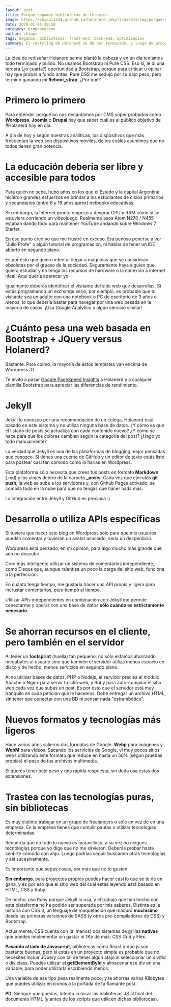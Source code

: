 ```yaml
---
layout: post
title: Porqué negamos bibliotecas de terceros
image: https://chiqui1234.github.io/holanerd-jekyll/assets/img/porque-negamos-bibliotecas-de-terceros/poster.jpg
date: 2020-01-05 20:50
category: programacion
author: chiqui
tags: negamos, bibliotecas, front-end, back-end, optimizacion
summary: El restyling de Holanerd se da por terminado, y luego de probar Bootstrap, Pure.CSS y también bibliotecas de Javascript y CMS muy buenos, nos damos por vencidos en la búsqueda y concluímos con el desarrollo. Así que, ¿que hay de nuevo, viejo?
---
```

<p>La idea de rediseñar Holanerd se me plantó la cabeza y en un día teníamos todo terminado y pulido. No usamos Bootstrap ni Pure CSS. Eso si, le di una tercera (¿o cuarta?) oportunidad a Bootstrap, porque para criticar u opinar hay que probar a fondo antes. Pure CSS me sedujo por su bajo peso, pero terminó ganando mi <strong>Reboot_strap</strong>. ¿Por qué?</p>
<h1>Primero lo primero</h1>
<p>Para entender porqué no nos decantamos por CMS súper probados como <strong>Wordpress</strong>, <strong>Joomla</strong> o <strong>Drupal</strong> hay que saber cuál es el público objetivo de #Holanerd hoy en día.</p>
<p>A día de hoy y según nuestras analíticas, los dispositivos que más frecuentan la web son dispositivos móviles, de los cuáles asumimos que no todos tienen gran potencia.</p>

<h1>La educación debería ser libre y accesible para todos</h1>
<p>Para quién no sepa, hubo años en los que el Estado y la capital Argentina hicieron grandes esfuerzos en brindar a los estudiantes de ciclos primarios y secundarios (entre 6 y 18 años aprox) netbooks educativas.</p>
<p>Sin embargo, la Internet pronto empezó a devorar CPU y RAM cómo si se estuviera corriendo un videojuego. Realmente esos Atom N270 / N455 estaban dando todo para mantener YouTube andando sobre Windows 7 Starter.</p>
<p>En ese punto creo yo que me frustré en exceso. Era penoso ponerse a ver "Julio Profe" o algún tutorial de programación, ni hablar de tener un IDE abierto en segundo plano.</p>
<p>Es por ésto que quiero intentar llegar a máquinas que se consideran obsoletas por el grueso de la sociedad. Seguramente haya alguien que quiera estudiar y no tenga los recursos de hardware o la conexión a internet ideal. Aquí quería aparecer yo.</p>
<p>Igualmente deberás identificar el visitante del sitio web que desarrollas. Si estás programando un exchange serio, por ejemplo, es probable que tu visitante sea un adulto con una notebook o PC de escritorio de 3 años o menos, lo que debería bastar para navegar por una web pesada en la mayoría de casos. ¡Usa Google Analytics o algún servicio similar!</p>

<h1>¿Cuánto pesa una web basada en Bootstrap + JQuery versus Holanerd?</h1>
<p>Bastante. Para colmo, la mayoría de estos templates van encima de Wordpress :O</p>
<p>Te invito a pasar <a href="https://developers.google.com/speed/pagespeed/insights/?hl=es">Google PageSpeed Insights</a> a Holanerd y a cualquier plantilla Bootstrap para apreciar las diferencias de rendimiento.</p>

<h1>Jekyll</h1>
<p>Jekyll lo conozco por una recomendación de un colega. Holanerd está basado en este sistema y no utiliza ninguna base de datos. ¿Y cómo es que el listado de posts se actualiza con cada contenido nuevo? ¿Y cómo se hace para que los colores cambien según la categoría del post? ¿Hago yo todo manualmente?</p>
<p>La verdad que Jekyll es una de las plataformas de blogging mejor pensadas que conozco. Si tienes una cuenta de GitHub y un editor de texto estás listo para postear casi tan cómodo como lo harías en Wordpress.</p>
<p>Esta plataforma sólo necesita que crees tus posts en formato <strong>Markdown</strong> (.md) y los alojes dentro de la carpeta <strong>_posts</strong>. Cada vez que ejecutás <strong>git push</strong>, la web se sube a los servidores y, con Github Pages activado, se compila todo en la nube para que no tengas que hacer nada más.</p>
<p>La integración entre Jekyll y GitHub es preciosa :)</p>

<h1>Desarrolla o utiliza APIs específicas</h1>
<p>Si tuviera que hacer este blog en Wordpress sólo para que mis usuarios puedan comentar y tuvieran un avatar asociado, sería un desperdicio.</p>
<p>Wordpress está pensado, en mi opinión, para algo mucho más grande que aún no descubrí.</p>
<p>Creo más inteligente utilizar un sistema de comentarios independiente, como Disqus que, aunque ralentiza un poco la carga del sitio web, funciona a la perfección.</p>
<p>En cuánto tenga tiempo, me gustaría hacer una API propia y ligera para incrustar comentarios, pero tiempo al tiempo.</p>
<p>Utilizar APIs independientes en combinación con Jekyll me permite conectarme y operar con una base de datos <strong>sólo cuándo es estrictamente necesario</strong>.</p>

<h1>Se ahorran recursos en el cliente, pero también en el servidor</h1>
<p>Al tener un <strong>footsprint</strong> (huella) tan pequeño, no sólo estamos ahorrando megabytes al usuario sino que también el servidor utiliza menos espacio en disco y de hecho, menos servicios en segundo plano.</p>
<p>Al no utilizar bases de datos, PHP o Nodejs, el servidor precisa el módulo Apache o Nginx para servir tu sitio web, y Ruby para auto-compilar el sitio web cada vez que subas un post. Es por esto que el servidor está muy tranquilo en cada petición que le hacemos. Debe entregar un archivo HTML, sin tener que conectar con una BD ni pensar nada "estrambótico".</p>

<h1>Nuevos formatos y tecnologías más ligeros</h1>
<p>Hace varios años salieron dos formatos de Google. <strong>Webp</strong> para imágenes y <strong>WebM</strong> para videos. Sacando los servicios de Google, vi muy pocos sitios webs utilizando este formato que reduce en hasta un 50% (según pruebas propias) el peso de tus archivos multimedia.</p>
<p>Si querés tener bajo peso y una rápida respuesta, sin duda usa estas dos extensiones.</p>

<h1>Trastea con las tecnologías puras, sin bibliotecas</h1>
<p>Es muy distinto trabajar en un grupo de freelancers o sólo en vez de en una empresa. En la empresa tienes que cumplir pautas o utilizar tecnologías determinadas.</p>
<p>Recuerda que no todo lo nuevo es maravilloso, a su vez no niegues tecnologías porque yo digo que no me sirvieron. Deberás probar hasta sentirte cómodo con algo. Luego podrías seguir buscando otras tecnologías y así sucesivamente.</p>
<p>Es importante que sepas cosas, por más que no te gusten.</p>
<p><strong>Sin embargo</strong>, para proyectos propios puedes hacer casi lo que se te de en gana, y es por eso que el sitio web del cuál estás leyendo está basado en HTML, CSS y Ruby.</p>
<p>De hecho, uso Ruby porque Jekyll lo usa, y el trabajo que han hecho con esta plataforma no ha podido ser superada por mis saberes. Distinta es la historia con CSS 3, un lenguaje de maquetación que maduró <strong>muchísimo</strong> desde las primeras versiones de SASS (y otros pre-compiladores de CSS) y Bootstrap.</p>
<p>Actualmente, CSS cuenta con (al menos) dos sistemas de grillas <strong>nativas</strong> que puedes implementar sin gastar ni 1Kb de más: CSS Grid y Flex.</p>
<p><strong>Pasando al lado de Javascript</strong>, bibliotecas cómo React y Vue.js son bastante buenas, pero si estás en un proyecto simple es probable que no necesites incluir JQuery con tal de tener algún atajo al seleccionar un div#id o div.class. Puedes utilizar el <strong>getElementById</strong> y almacenar ese div en una variable, para poder utilizarla escribiendo menos.</p>
<p>Una variable de ese tipo pesa realmente poco, y te ahorras varios Kilobytes que puedes utilizar en iconos o la portada de tu flamante post.</p>
<p><strong>PD</strong>: Siempre que puedas, intenta colocar las bibliotecas JS al final del documento HTML (y antes de los scripts que utilicen dichas bibliotecas).</p>